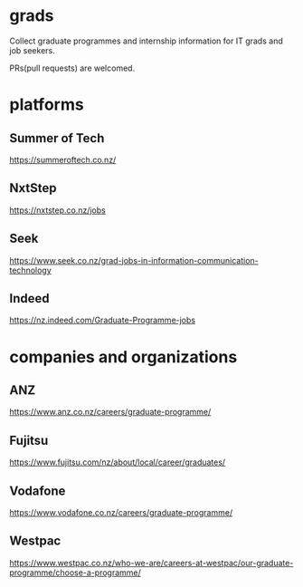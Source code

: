 # grads
Collect graduate programmes and internship information for IT grads and job seekers.

PRs(pull requests) are welcomed.

# platforms

## Summer of Tech
https://summeroftech.co.nz/

## NxtStep
https://nxtstep.co.nz/jobs

## Seek
https://www.seek.co.nz/grad-jobs-in-information-communication-technology

## Indeed
https://nz.indeed.com/Graduate-Programme-jobs

# companies and organizations

## ANZ
https://www.anz.co.nz/careers/graduate-programme/

## Fujitsu
https://www.fujitsu.com/nz/about/local/career/graduates/

## Vodafone
https://www.vodafone.co.nz/careers/graduate-programme/

## Westpac
https://www.westpac.co.nz/who-we-are/careers-at-westpac/our-graduate-programme/choose-a-programme/
